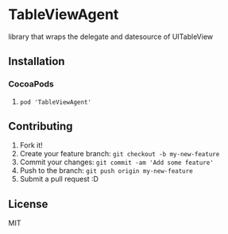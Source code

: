 # TableViewAgent

library that wraps the delegate and datesource of UITableView

## Installation

### CocoaPods

1. ``pod 'TableViewAgent'``


## Contributing

1. Fork it!
2. Create your feature branch: `git checkout -b my-new-feature`
3. Commit your changes: `git commit -am 'Add some feature'`
4. Push to the branch: `git push origin my-new-feature`
5. Submit a pull request :D

## License

MIT